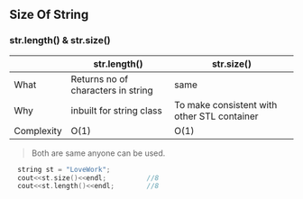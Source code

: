 ## Size Of String

### str.length() & str.size()

| | str.length() | str.size() |
| --- | --- | --- |
| What | Returns no of characters in string | same |
| Why | inbuilt for string class | To make consistent with other STL container |
| Complexity | O(1) | O(1) |
> Both are same anyone can be used.

```c++
  string st = "LoveWork";
  cout<<st.size()<<endl;          //8
  cout<<st.length()<<endl;        //8
```
